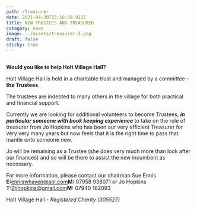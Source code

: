 ```yaml
---
path: /Treasurer
date: 2021-04-30T15:16:39.913Z
title: NEW TRUSTEES AND TREASURER
category: news
image: ../assets/treasurer-2.png
draft: false
sticky: true
---
```

![]()

**Would you like to help Holt Village Hall?**

Holt Village Hall is held in a charitable trust and managed by a committee – **the Trustees**.

The trustees are indebted to many others in the village for both practical and financial support.

Currently we are looking for additional volunteers to become Trustees, ***in particular someone with book keeping experience*** to take on the role of treasurer from Jo Hopkins who has been our very efficient Treasurer for very very many years but now feels that it is the right time to pass that mantle onto someone new.  

Jo will be remaining as a Trustee (she does very much more than look after our finances) and so will be there to assist the new incumbent as necessary.

For more information, please contact our chairman Sue Ennis **E:**[enniswhaven@aol.com](mailto:enniswhaven@aol.com)**M:** 07958 938071 or Jo Hopkins **T:**[2tjhopkins@gmail.com](mailto:2tjhopkins@gmail.com)**M:** 07940 162093

Holt Village Hall - *Registered Charity (305527)*